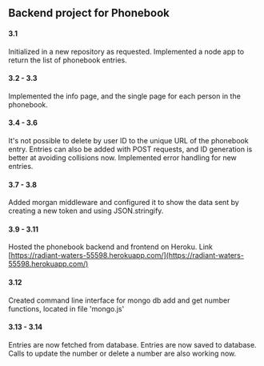 ## Backend project for Phonebook

#### 3.1

Initialized in a new repository as requested. Implemented a node app to return the list of phonebook entries.

#### 3.2 - 3.3

Implemented the info page, and the single page for each person in the phonebook.

#### 3.4 - 3.6

It's not possible to delete by user ID to the unique URL of the phonebook entry. Entries can also be added with POST requests, and ID generation is better at avoiding collisions now. Implemented error handling for new entries.

#### 3.7 - 3.8

Added morgan middleware and configured it to show the data sent by creating a new token and using JSON.stringify.

#### 3.9 - 3.11

Hosted the phonebook backend and frontend on Heroku. Link [https://radiant-waters-55598.herokuapp.com/](https://radiant-waters-55598.herokuapp.com/)

#### 3.12

Created command line interface for mongo db add and get number functions, located in file 'mongo.js'

#### 3.13 - 3.14

Entries are now fetched from database. Entries are now saved to database. Calls to update the number or delete a number are also working now.
